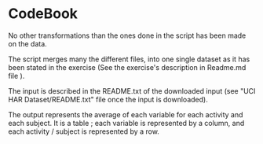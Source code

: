 # CodeBook

No other transformations than the ones done in the script has been made on the data. 

The script merges many the different files, into one single dataset as it has been stated in the exercise (See the exercise's description in Readme.md file ).

The input is described in the README.txt of the downloaded input (see "UCI HAR Dataset/README.txt" file once the input is downloaded).

The output represents the average of each variable for each activity and each subject. It is a table ; each variable is represented by a column, and each activity / subject is represented by a row.